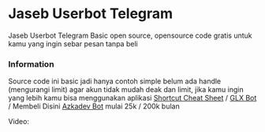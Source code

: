 # Jaseb Userbot Telegram

Jaseb Userbot Telegram Basic open source, opensource code gratis untuk kamu yang ingin sebar pesan tanpa beli

### Information

Source code ini basic jadi hanya contoh simple belum ada handle (mengurangi limit) agar akun tidak mudah deak dan limit, jika kamu ingin yang lebih kamu bisa menggunakan aplikasi 
[Shortcut Cheat Sheet]() / [GLX Bot]() / Membeli Disini [Azkadev Bot](https://t.me/azkadevbot) mulai 25k / 200k bulan

Video:

![]()
